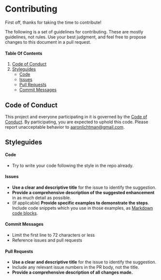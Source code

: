 # Contributing

First off, thanks for taking the time to contribute!

The following is a set of guidelines for contributing. These are mostly guidelines, not rules. Use your best judgment, and feel free to propose changes to this document in a pull request.

#### Table Of Contents

1. [Code of Conduct](#code-of-conduct)
1. [Styleguides](#styleguides)
  	+ [Code](#code)
  	+ [Issues](#issues)
  	+ [Pull Requests](#pull-requests)
  	+ [Commit Messages](#commit-messages)


## Code of Conduct

This project and everyone participating in it is governed by the [Code of Conduct](CODE_OF_CONDUCT.md). By participating, you are expected to uphold this code. Please report unacceptable behavior to [aaronlichtman@gmail.com](mailto:aaronlichtman@gmail.com).

## Styleguides

#### Code

* Try to write your code following the style in the repo already.

#### Issues

* **Use a clear and descriptive title** for the issue to identify the suggestion.
* **Provide a comprehensive description of the suggested enhancement** in as much detail as possible.
* (If applicable) **Provide specific examples to demonstrate the steps**. Include code snippets which you use in those examples, as [Markdown code blocks](https://help.github.com/articles/markdown-basics/#multiple-lines).

#### Commit Messages

* Limit the first line to 72 characters or less
* Reference issues and pull requests

#### Pull Requests

* **Use a clear and descriptive title** for the issue to identify the suggestion.
* Include any relevant issue numbers in the PR body, not the title.
* **Provide a comprehensive description of all changes made.**
